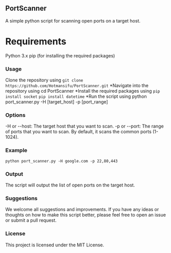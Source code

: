 ## PortScanner
A simple python script for scanning open ports on a target host.

# Requirements
Python 3.x
pip (for installing the required packages)
### Usage
Clone the repository using ```git clone https://github.com/Hotmansifu/PortScanner.git```
*Navigate into the repository using cd PortScanner
*Install the required packages using 
```pip install socket```
```pip install datetime```
*Run the script using python port_scanner.py -H [target_host] -p [port_range]
### Options
-H or --host: The target host that you want to scan.
-p or --port: The range of ports that you want to scan. By default, it scans the common ports (1-1024).
### Example
```python port_scanner.py -H google.com -p 22,80,443```
### Output
The script will output the list of open ports on the target host.

### Suggestions
We welcome all suggestions and improvements. If you have any ideas or thoughts on how to make this script better, please feel free to open an issue or submit a pull request.

### License
This project is licensed under the MIT License.



